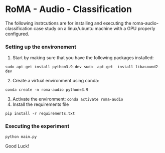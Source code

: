 # RoMA - Audio - Classification

The following instrcutions are for installing and executing the roma-audio-classification case study on a linux/ubuntu machine with a GPU properly configured.

### Setting up the environement
1. Start by making sure that you have the following packages installed:

`sudo apt-get install python3.9-dev
sudo  apt-get  install libasound2-dev`

2. Create a virtual environment using conda:

`conda create -n roma-audio python=3.9`

3. Activate the environment:
`conda activate roma-audio`
4. Install the requirements file

`pip install -r requirements.txt`

### Executing the experiment

`python main.py`

Good Luck!
